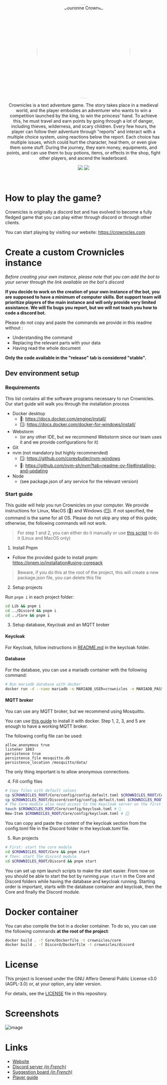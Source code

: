 <div style="text-align: center;">
<img src="https://crownicles.com/public/ressources/Crownicles_logo_HD.png" style="border-radius: 50%; width: 300px" alt="Couronne Crownicles">

Crownicles is a text adventure game. The story takes place in a medieval world, and the player embodies an adventurer who
wants to win a competition launched by the king, to win the princess' hand. To achieve this, he must travel and earn
points by going through a lot of danger, including thieves, wilderness, and scary children. Every few hours, the player
can follow their adventure through "reports" and interact with a multiple choice system, using reactions below the
report. Each choice has multiple issues, which could hurt the character, heal them, or even give them some stuff. During
the journey, they earn money, equipments, and points, and can use them to buy potions, items, or effects in the shop,
fight other players, and ascend the leaderboard.

[![](https://img.shields.io/discord/429765017332613120.svg)](https://discord.gg/5JqrMtZ)
[![](https://img.shields.io/github/stars/Crownicles/Crownicles.svg?label=Stars&style=social)](https://github.com/Crownicles/Crownicles)

</div>

<br>

# How to play the game?

Crownicles is originally a discord bot and has evolved to become a fully fledged game that you can play either through
discord or through other clients.

You can start playing by visiting our website: https://crownicles.com

# Create a custom Crownicles instance

_Before creating your own instance, please note that you can add the bot to your server through the link available on
the bot's discord_

**If you decide to work on the creation of your own instance of the bot, you are supposed to have a minimum of computer
skills. Bot support team will prioritize players of the main instance and will only provide very limited assistance. We
will fix bugs you report, but we will not teach you how to code a discord bot.**

Please do not copy and paste the commands we provide in this readme without :

- Understanding the command
- Replacing the relevant parts with your data
- Having read the whole document

**Only the code available in the "release" tab is considered "stable".**

## Dev environment setup

### Requirements

This list contains all the software programs necessary to run Crownicles. Our start guide will walk you through the
installation process

- Docker desktop
  - 🐧: https://docs.docker.com/engine/install/
  - 🪟: https://docs.docker.com/docker-for-windows/install/
- Webstorm
  - (or any other IDE, but we recommend Webstorm since our team uses it and we provide configurations for it)
- Git
- nvm (not mandatory but highly recommended)
  - 🪟: https://github.com/coreybutler/nvm-windows
  - 🐧: https://github.com/nvm-sh/nvm?tab=readme-ov-file#installing-and-updating
- Node
  - (see package.json of any service for the relevant version)

### Start guide

This guide will help you run Crownicles on your computer. We provide instructions for Linux, MacOS (🐧) and Windows (🪟). If
not specified, the command is the same for all OS.
Please do not skip any step of this guide; otherwise, the following commands will not work.

> For step 1 and 2, you can either do it manually or use [this script](./launchScripts/firstConfig.sh) to do it (Linux and MacOS only)

1. Install Pnpm

- Follow the provided guide to install pnpm: https://pnpm.io/installation#using-corepack
> Beware, if you do this at the root of the project, this will create a new package.json file, you can delete this file

2. Setup projects

Run `pnpm i` in each project folder:

```sh
cd Lib && pnpm i
cd ../Discord && pnpm i
cd ../Core && pnpm i
```

3. Setup database, Keycloak and an MQTT broker

#### Keycloak

For Keycloak, follow instructions in [README.md](./keycloak/README.md) in the keycloak folder.

#### Database

For the database, you can use a mariadb container with the following command:

```sh
# Run mariadb database with docker
docker run -d --name mariadb -e MARIADB_USER=crownicles -e MARIADB_PASSWORD=secret_password -e MARIADB_ROOT_PASSWORD=super_secret_password -v /path/to/volumes/mariadb:/var/lib/mysql -p 3306:3306 mariadb:latest
```

#### MQTT broker

You can use any MQTT broker, but we recommend using Mosquitto.

You can use [this guide](https://github.com/sukesh-ak/setup-mosquitto-with-docker) to install it with docker. Step 1, 2,
3, and 5 are enough to have a working MQTT broker.

The following config file can be used:

```
allow_anonymous true
listener 1883
persistence true
persistence_file mosquitto.db
persistence_location /mosquitto/data/
```

The only thing important is to allow anonymous connections.

4. Fill config files

```sh
# Copy files with default values
cp $CROWNICLES_ROOT/Core/config/config.default.toml $CROWNICLES_ROOT/Core/config/config.toml
cp $CROWNICLES_ROOT/Discord/config/config.default.toml $CROWNICLES_ROOT/Discord/config/config.toml
# The Core module also need access to the Keycloak server on the first launch
touch $CROWNICLES_ROOT/Core/config/keycloak.toml # 🐧
New-Item $CROWNICLES_ROOT/Core/config/keycloak.toml # 🪟
```

You can copy and paste the content of the keycloak section from the config.toml file in the Discord folder in the
keycloak.toml file.

5. Run projects

```sh
# First: start the core module
cd $CROWNICLES_ROOT/Core && pnpm start
# Then: start the discord module
cd $CROWNICLES_ROOT/Discord && pnpm start
```

You can set up npm launch scripts to make the start easier.
From now on you should be able to start the bot by running `pnpm start` in the Core and Discord folders while having the
database and keycloak running.
Starting order is important, starts with the database container and keycloak, then the Core and finally the Discord
module.

# Docker container

You can also compile the bot in a docker container. To do so, you can use the following commands **at the root of the project**:

```sh
docker build . -f Core/Dockerfile -t crownicles/core
docker build . -f Discord/Dockerfile -t crownicles/discord
```

# License

This project is licensed under the GNU Affero General Public License v3.0 (AGPL-3.0) or, at your option, any later version.

For details, see the [LICENSE](LICENSE) file in this repository.

# Screenshots

![image](https://user-images.githubusercontent.com/56274541/120916573-ad599000-c6aa-11eb-9e6f-ccc804bc63b2.png)

# Links

- [Website](https://crownicles.com)
- [Discord server _(in French)_](https://discord.gg/5JqrMtZ)
- [Suggestion board _(in French)_](https://feedback.crownicles.com/)
- [Player guide](https://guide.crownicles.com)
